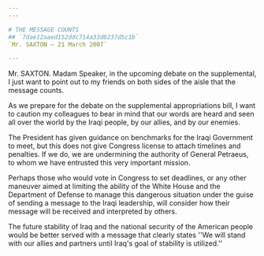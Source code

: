 ```yaml
---
---

# THE MESSAGE COUNTS
## `7dae12aaed152ddc714a33d8237d5c1b`
`Mr. SAXTON — 21 March 2007`

---
```



Mr. SAXTON. Madam Speaker, in the upcoming debate on the 
supplemental, I just want to point out to my friends on both sides of 
the aisle that the message counts.

As we prepare for the debate on the supplemental appropriations bill, 
I want to caution my colleagues to bear in mind that our words are 
heard and seen all over the world by the Iraqi people, by our allies, 
and by our enemies.

The President has given guidance on benchmarks for the Iraqi 
Government to meet, but this does not give Congress license to attach 
timelines and penalties. If we do, we are undermining the authority of 
General Petraeus, to whom we have entrusted this very important 
mission.

Perhaps those who would vote in Congress to set deadlines, or any 
other maneuver aimed at limiting the ability of the White House and the 
Department of Defense to manage this dangerous situation under the 
guise of sending a message to the Iraqi leadership, will consider how 
their message will be received and interpreted by others.

The future stability of Iraq and the national security of the 
American people would be better served with a message that clearly 
states ''We will stand with our allies and partners until Iraq's goal 
of stability is utilized.''
